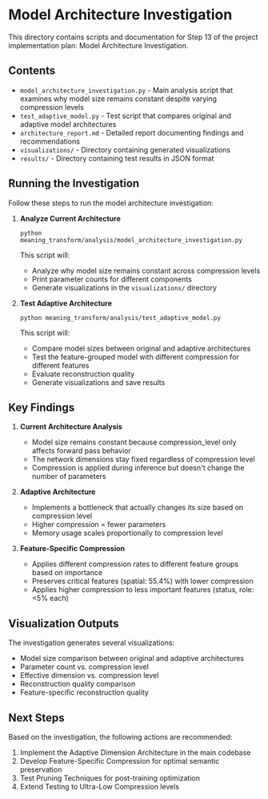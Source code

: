 # Model Architecture Investigation

This directory contains scripts and documentation for Step 13 of the project implementation plan: Model Architecture Investigation.

## Contents

- `model_architecture_investigation.py` - Main analysis script that examines why model size remains constant despite varying compression levels
- `test_adaptive_model.py` - Test script that compares original and adaptive model architectures
- `architecture_report.md` - Detailed report documenting findings and recommendations
- `visualizations/` - Directory containing generated visualizations
- `results/` - Directory containing test results in JSON format

## Running the Investigation

Follow these steps to run the model architecture investigation:

1. **Analyze Current Architecture**

   ```
   python meaning_transform/analysis/model_architecture_investigation.py
   ```

   This script will:
   - Analyze why model size remains constant across compression levels
   - Print parameter counts for different components
   - Generate visualizations in the `visualizations/` directory

2. **Test Adaptive Architecture**

   ```
   python meaning_transform/analysis/test_adaptive_model.py
   ```

   This script will:
   - Compare model sizes between original and adaptive architectures
   - Test the feature-grouped model with different compression for different features
   - Evaluate reconstruction quality
   - Generate visualizations and save results

## Key Findings

1. **Current Architecture Analysis**
   - Model size remains constant because compression_level only affects forward pass behavior
   - The network dimensions stay fixed regardless of compression level
   - Compression is applied during inference but doesn't change the number of parameters

2. **Adaptive Architecture**
   - Implements a bottleneck that actually changes its size based on compression level
   - Higher compression = fewer parameters
   - Memory usage scales proportionally to compression level

3. **Feature-Specific Compression**
   - Applies different compression rates to different feature groups based on importance
   - Preserves critical features (spatial: 55.4%) with lower compression
   - Applies higher compression to less important features (status, role: <5% each)

## Visualization Outputs

The investigation generates several visualizations:
- Model size comparison between original and adaptive architectures
- Parameter count vs. compression level
- Effective dimension vs. compression level
- Reconstruction quality comparison
- Feature-specific reconstruction quality

## Next Steps

Based on the investigation, the following actions are recommended:

1. Implement the Adaptive Dimension Architecture in the main codebase
2. Develop Feature-Specific Compression for optimal semantic preservation
3. Test Pruning Techniques for post-training optimization
4. Extend Testing to Ultra-Low Compression levels 